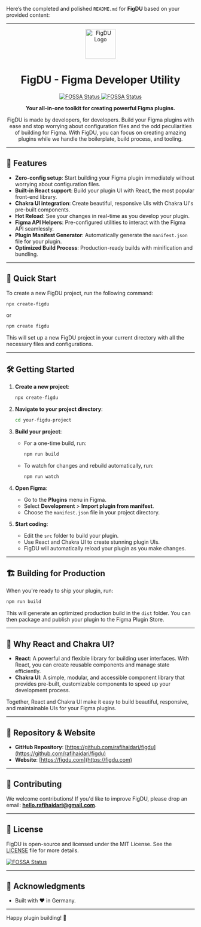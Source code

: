 Here’s the completed and polished `README.md` for **FigDU** based on your provided content:

---

<p align="center">
  <img src="/static/img/FigDu-Logo.png" alt="FigDU Logo" width="80px">
</p>

<h1 align="center">FigDU - Figma Developer Utility</h1>

<p align="center">
  <a href="https://app.fossa.com/projects/git%2Bgithub.com%2Frafihaidari%2Ffigdu?ref=badge_small" target="_blank">
    <img src="https://app.fossa.com/api/projects/git%2Bgithub.com%2Frafihaidari%2Ffigdu.svg?type=small" alt="FOSSA Status">
  </a>
  <a href="https://app.fossa.com/projects/git%2Bgithub.com%2Frafihaidari%2Ffigdu?ref=badge_shield&issueType=security" target="_blank">
    <img src="https://app.fossa.com/api/projects/git%2Bgithub.com%2Frafihaidari%2Ffigdu.svg?type=shield&issueType=security" alt="FOSSA Status">
  </a>
</p>

<p align="center">
  <strong>Your all-in-one toolkit for creating powerful Figma plugins.</strong>
</p>

<p align="center">
  FigDU is made by developers, for developers. Build your Figma plugins with ease and stop worrying about configuration files and the odd peculiarities of building for Figma. With FigDU, you can focus on creating amazing plugins while we handle the boilerplate, build process, and tooling.
</p>

---

## 🌟 Features

- **Zero-config setup**: Start building your Figma plugin immediately without worrying about configuration files.
- **Built-in React support**: Build your plugin UI with React, the most popular front-end library.
- **Chakra UI integration**: Create beautiful, responsive UIs with Chakra UI's pre-built components.
- **Hot Reload**: See your changes in real-time as you develop your plugin.
- **Figma API Helpers**: Pre-configured utilities to interact with the Figma API seamlessly.
- **Plugin Manifest Generator**: Automatically generate the `manifest.json` file for your plugin.
- **Optimized Build Process**: Production-ready builds with minification and bundling.

---

## 🚀 Quick Start

To create a new FigDU project, run the following command:

```bash
npx create-figdu
```

or

```bash
npm create figdu
```

This will set up a new FigDU project in your current directory with all the necessary files and configurations.

---

## 🛠️ Getting Started

1. **Create a new project**:

   ```bash
   npx create-figdu
   ```

2. **Navigate to your project directory**:

   ```bash
   cd your-figdu-project
   ```

3. **Build your project**:

   - For a one-time build, run:
     ```bash
     npm run build
     ```
   - To watch for changes and rebuild automatically, run:
     ```bash
     npm run watch
     ```

4. **Open Figma**:

   - Go to the **Plugins** menu in Figma.
   - Select **Development** > **Import plugin from manifest**.
   - Choose the `manifest.json` file in your project directory.

5. **Start coding**:
   - Edit the `src` folder to build your plugin.
   - Use React and Chakra UI to create stunning plugin UIs.
   - FigDU will automatically reload your plugin as you make changes.

---

## 🏗️ Building for Production

When you're ready to ship your plugin, run:

```bash
npm run build
```

This will generate an optimized production build in the `dist` folder. You can then package and publish your plugin to the Figma Plugin Store.

---

## 🧩 Why React and Chakra UI?

- **React**: A powerful and flexible library for building user interfaces. With React, you can create reusable components and manage state efficiently.
- **Chakra UI**: A simple, modular, and accessible component library that provides pre-built, customizable components to speed up your development process.

Together, React and Chakra UI make it easy to build beautiful, responsive, and maintainable UIs for your Figma plugins.

---

## 📂 Repository & Website

- **GitHub Repository**: [https://github.com/rafihaidari/figdu](https://github.com/rafihaidari/figdu)
- **Website**: [https://figdu.com](https://figdu.com)

---

## 🤝 Contributing

We welcome contributions! If you'd like to improve FigDU, please drop an email: **hello.rafihaidari@gmail.com**.

---

## 📄 License

FigDU is open-source and licensed under the MIT License. See the [LICENSE](LICENSE) file for more details.

[![FOSSA Status](https://app.fossa.com/api/projects/git%2Bgithub.com%2Frafihaidari%2Ffigdu.svg?type=large)](https://app.fossa.com/projects/git%2Bgithub.com%2Frafihaidari%2Ffigdu?ref=badge_large)

---

## 🙏 Acknowledgments

- Built with ❤️ in Germany.

---

Happy plugin building! 🚀